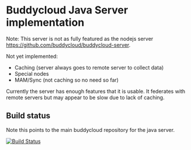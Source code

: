 # Buddycloud Java Server implementation

Note: This server is not as fully featured as the nodejs server https://github.com/buddycloud/buddycloud-server.

Not yet implemented:

- Caching (server always goes to remote server to collect data)
- Special nodes
- MAM/Sync (not caching so no need so far)

Currently the server has enough features that it is usable. It federates with remote servers but may appear to be slow due to lack of caching.

## Build status

Note this points to the main buddycloud repository for the java server.

[![Build Status](https://travis-ci.org/buddycloud/buddycloud-server-java.png?branch=master)](https://travis-ci.org/buddycloud/buddycloud-server-java)

